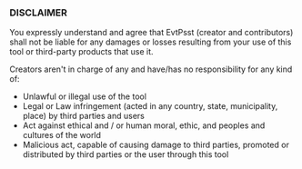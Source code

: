 ### DISCLAIMER

You expressly understand and agree that EvtPsst (creator and contributors) shall not be liable for any damages or losses resulting from your use of this tool or third-party products that use it.

Creators aren't in charge of any and have/has no responsibility for any kind of:

* Unlawful or illegal use of the tool
* Legal or Law infringement (acted in any country, state, municipality, place) by third parties and users
* Act against ethical and / or human moral, ethic, and peoples and cultures of the world
* Malicious act, capable of causing damage to third parties, promoted or distributed by third parties or the user through this tool
